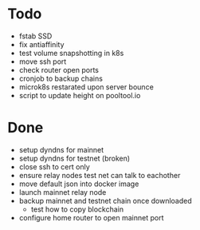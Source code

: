 # Todo

* fstab SSD
* fix antiaffinity
* test volume snapshotting in k8s
* move ssh port 
* check router open ports
* cronjob to backup chains
* microk8s restarated upon server bounce
* script to update height on pooltool.io

# Done
* setup dyndns for mainnet
* setup dyndns for testnet (broken)
* close ssh to cert only
* ensure relay nodes test net can talk to eachother
* move default json into docker image
* launch mainnet relay node
* backup mainnet and testnet chain once downloaded
  * test how to copy blockchain
* configure home router to open mainnet port
